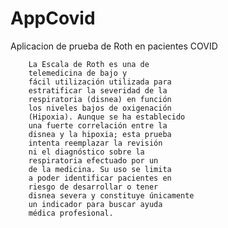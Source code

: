 # AppCovid
Aplicacion de prueba de Roth en pacientes COVID

        La Escala de Roth es una de 
        telemedicina de bajo y 
        fácil utilización utilizada para  
        estratificar la severidad de la
        respiratoria (disnea) en función
        los niveles bajos de oxigenación
        (Hipoxia). Aunque se ha establecido 
        una fuerte correlación entre la 
        disnea y la hipoxia; esta prueba
        intenta reemplazar la revisión
        ni el diagnóstico sobre la
        respiratoria efectuado por un 
        de la medicina. Su uso se limita 
        a poder identificar pacientes en 
        riesgo de desarrollar o tener 
        disnea severa y constituye únicamente 
        un indicador para buscar ayuda 
        médica profesional.

